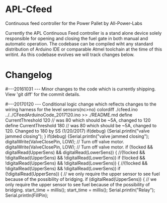 APL-Cfeed
=========

Continuous feed controller for the Power Pallet by All-Power-Labs

Currently the APL Continuous Feed controller is a stand alone device solely responsible for opening and closing the fuel gate in both manual and automatic operation. 
The codebase can be compiled wiht any standard distribution of Arduino IDE or comparable Atmel toolchain at the time of this writint. As this codebase evolves we will track changes below. 

Changelog
=========
#---20161031 --- Minor changes to the code which is currently shipping. View 'git diff' for the commit details. 

#---20170120 --- Conditional logic change which reflects changes to the wiring harness for the level sensors(nc>no)
colordiff ./cfeed.ino ../../CFeedArduinoCode_2017120.ino >> ./README.md 
define CurrentThreshold 120           // was 80 which should be ~5A, changed to 120
define CurrentThreshold 180           // was 80 which should be ~5A, changed to 120. Changed to 180 by SS (1/20/2017)
if(debug) {Serial.println("valve jammed closing"); }
if(debug) {Serial.println("valve jammed closing");
digitalWrite(ValveClosePin, LOW);               // Turn off valve motor.
digitalWrite(ValveClosePin, LOW);         // Turn off valve motor.
if (!locked && digitalRead(UpperSens) && digitalRead(LowerSens)) {          //(!locked && !digitalRead(UpperSens) && !digitalRead(LowerSens))
if (!locked && !digitalRead(UpperSens) && !digitalRead(LowerSens)) {          //(!locked && !digitalRead(UpperSens) && !digitalRead(LowerSens))
if (!digitalRead(UpperSens)) {     // we only require the upper sensor to see fuel because of the possibility of bridging.
if (digitalRead(UpperSens)) {     // we only require the upper sensor to see fuel because of the possibility of bridging.
start_time = millis();
start_time = millis();
Serial.println("Relay");
Serial.println(FillPin);



